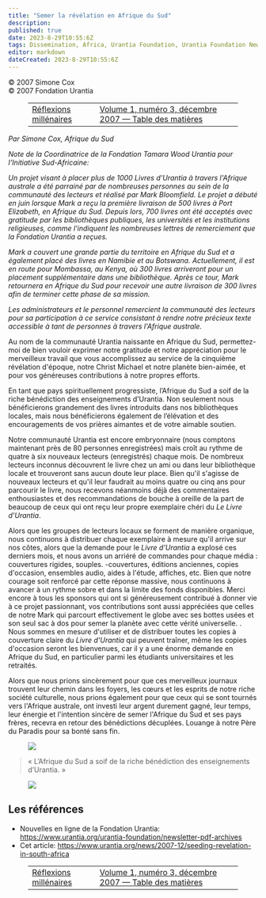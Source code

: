 ```yaml
---
title: "Semer la révélation en Afrique du Sud"
description: 
published: true
date: 2023-8-29T10:55:6Z
tags: Dissemination, Africa, Urantia Foundation, Urantia Foundation News Online, article
editor: markdown
dateCreated: 2023-8-29T10:55:6Z
---
```


<p class="v-card v-sheet theme--light gray lighten-3 px-2">© 2007 Simone Cox<br>© 2007 Fondation Urantia</p>
<figure class="table chapter-navigator">
  <table>
    <tbody>
      <tr>
        <td>
        <a href="/fr/article/Neal_Waldrop/Millennial_Reflections">
          <span class="mdi mdi-arrow-left-drop-circle"></span><span class="pl-2">Réflexions millénaires</span>
        </a>
        </td>
        <td>
        <a href="/fr/index/articles_uf_news_online#volume-1-numéro-3-décembre-2007">
          <span class="mdi mdi-book-open-variant"></span><span class="pl-2">Volume 1, numéro 3, décembre 2007 — Table des matières</span>
        </a>
        </td>
        <td>
        </td>
      </tr>
    </tbody>
  </table>
</figure>



_Par Simone Cox, Afrique du Sud_

_Note de la Coordinatrice de la Fondation Tamara Wood Urantia pour l'Initiative Sud-Africaine:_

_Un projet visant à placer plus de 1000 Livres d'Urantia à travers l'Afrique australe a été parrainé par de nombreuses personnes au sein de la communauté des lecteurs et réalisé par Mark Bloomfield. Le projet a débuté en juin lorsque Mark a reçu la première livraison de 500 livres à Port Elizabeth, en Afrique du Sud. Depuis lors, 700 livres ont été acceptés avec gratitude par les bibliothèques publiques, les universités et les institutions religieuses, comme l'indiquent les nombreuses lettres de remerciement que la Fondation Urantia a reçues._

_Mark a couvert une grande partie du territoire en Afrique du Sud et a également placé des livres en Namibie et au Botswana. Actuellement, il est en route pour Mombassa, au Kenya, où 300 livres arriveront pour un placement supplémentaire dans une bibliothèque. Après ce tour, Mark retournera en Afrique du Sud pour recevoir une autre livraison de 300 livres afin de terminer cette phase de sa mission._

_Les administrateurs et le personnel remercient la communauté des lecteurs pour sa participation à ce service consistant à rendre notre précieux texte accessible à tant de personnes à travers l'Afrique australe._

Au nom de la communauté Urantia naissante en Afrique du Sud, permettez-moi de bien vouloir exprimer notre gratitude et notre appréciation pour le merveilleux travail que vous accomplissez au service de la cinquième révélation d'époque, notre Christ Michael et notre planète bien-aimée, et pour vos généreuses contributions à notre propres efforts.

En tant que pays spirituellement progressiste, l’Afrique du Sud a soif de la riche bénédiction des enseignements d’Urantia. Non seulement nous bénéficierons grandement des livres introduits dans nos bibliothèques locales, mais nous bénéficierons également de l’élévation et des encouragements de vos prières aimantes et de votre aimable soutien.

Notre communauté Urantia est encore embryonnaire (nous comptons maintenant près de 80 personnes enregistrées) mais croît au rythme de quatre à six nouveaux lecteurs (enregistrés) chaque mois. De nombreux lecteurs inconnus découvrent le livre chez un ami ou dans leur bibliothèque locale et trouveront sans aucun doute leur place. Bien qu'il s'agisse de nouveaux lecteurs et qu'il leur faudrait au moins quatre ou cinq ans pour parcourir le livre, nous recevons néanmoins déjà des commentaires enthousiastes et des recommandations de bouche à oreille de la part de beaucoup de ceux qui ont reçu leur propre exemplaire chéri du _Le Livre d'Urantia_.

Alors que les groupes de lecteurs locaux se forment de manière organique, nous continuons à distribuer chaque exemplaire à mesure qu'il arrive sur nos côtes, alors que la demande pour le _Livre d'Urantia_ a explosé ces derniers mois, et nous avons un arriéré de commandes pour chaque média : couvertures rigides, souples. -couvertures, éditions anciennes, copies d'occasion, ensembles audio, aides à l'étude, affiches, etc. Bien que notre courage soit renforcé par cette réponse massive, nous continuons à avancer à un rythme sobre et dans la limite des fonds disponibles. Merci encore à tous les sponsors qui ont si généreusement contribué à donner vie à ce projet passionnant, vos contributions sont aussi appréciées que celles de notre Mark qui parcourt effectivement le globe avec ses bottes usées et son seul sac à dos pour semer la planète avec cette vérité universelle. . Nous sommes en mesure d'utiliser et de distribuer toutes les copies à couverture claire du _Livre d'Urantia_ qui peuvent traîner, même les copies d'occasion seront les bienvenues, car il y a une énorme demande en Afrique du Sud, en particulier parmi les étudiants universitaires et les retraités.

Alors que nous prions sincèrement pour que ces merveilleux journaux trouvent leur chemin dans les foyers, les cœurs et les esprits de notre riche société culturelle, nous prions également pour que ceux qui se sont tournés vers l'Afrique australe, ont investi leur argent durement gagné, leur temps, leur énergie et l'intention sincère de semer l'Afrique du Sud et ses pays frères, recevra en retour des bénédictions décuplées. Louange à notre Père du Paradis pour sa bonté sans fin.

<figure id="Figure_1" class="image urantiapedia">
<img src="/image/article/UF_News_Online/2007_12/032.jpg">
</figure>

> « L’Afrique du Sud a soif de la riche bénédiction des enseignements d’Urantia. »

<figure id="Figure_2" class="image urantiapedia">
<img src="/image/article/UF_News_Online/2007_12/031.jpg">
</figure>


## Les références

- Nouvelles en ligne de la Fondation Urantia: https://www.urantia.org/urantia-foundation/newsletter-pdf-archives
- Cet article: https://www.urantia.org/news/2007-12/seeding-revelation-in-south-africa




<figure class="table chapter-navigator">
  <table>
    <tbody>
      <tr>
        <td>
        <a href="/fr/article/Neal_Waldrop/Millennial_Reflections">
          <span class="mdi mdi-arrow-left-drop-circle"></span><span class="pl-2">Réflexions millénaires</span>
        </a>
        </td>
        <td>
        <a href="/fr/index/articles_uf_news_online#volume-1-numéro-3-décembre-2007">
          <span class="mdi mdi-book-open-variant"></span><span class="pl-2">Volume 1, numéro 3, décembre 2007 — Table des matières</span>
        </a>
        </td>
        <td>
        </td>
      </tr>
    </tbody>
  </table>
</figure>
